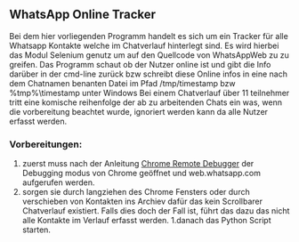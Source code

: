 ## WhatsApp Online Tracker
Bei dem hier vorliegenden Programm handelt es sich um ein Tracker für alle Whatsapp Kontakte welche im Chatverlauf hinterlegt sind. Es wird hierbei das Modul Selenium genutz um auf den Quellcode von WhatsAppWeb zu zu greifen. 
Das Programm schaut ob der Nutzer online ist und gibt die Info darüber in der cmd-line zurück bzw schreibt diese Online infos in eine nach dem Chatnamen benanten Datei im Pfad /tmp/timestamp bzw %tmp%\timestamp unter Windows
Bei einem Chatverlauf über 11 teilnehmer tritt eine komische reihenfolge der ab zu arbeitenden Chats ein was, wenn die vorbereitung beachtet wurde, ignoriert werden kann da alle Nutzer erfasst werden.

### Vorbereitungen:
1. zuerst muss nach der Anleitung [Chrome Remote Debugger](https://github.com/DanielMueller1309/Python/wiki/Chrome-Remote-Debugger) der Debugging modus von Chrome geöffnet und web.whatsapp.com aufgerufen werden.
1. sorgen sie durch langziehen des Chrome Fensters oder durch verschieben von Kontakten ins Archiev dafür das kein Scrollbarer Chatverlauf existiert. Falls dies doch der Fall ist, führt das dazu das nicht alle Kontakte im Verlauf erfasst werden. 
1.danach das Python Script starten.